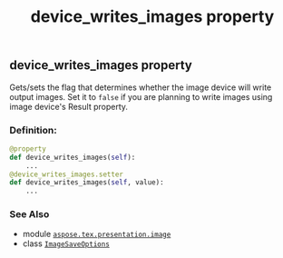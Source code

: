 ﻿---
title: device_writes_images property
second_title: Aspose.TeX for Python via .NET API References
description: 
type: docs
weight: 30
url: /python-net/aspose.tex.presentation.image/imagesaveoptions/device_writes_images/
is_root: false
---

## device_writes_images property


Gets/sets the flag that determines whether the image device will write output images.
Set it to `false` if you are planning to write images using image device's
Result property.
### Definition:
```python
@property
def device_writes_images(self):
    ...
@device_writes_images.setter
def device_writes_images(self, value):
    ...
```

### See Also
* module [`aspose.tex.presentation.image`](../../)
* class [`ImageSaveOptions`](/tex/python-net/aspose.tex.presentation.image/imagesaveoptions)
